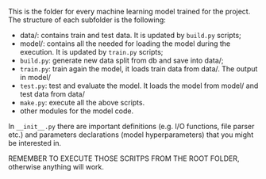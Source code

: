 This is the folder for every machine learning model trained for the project.
The structure of each subfolder is the following:

- data/: contains train and test data. It is updated by `build.py` scripts;
- model/: contains all the needed for loading the model during the execution. It is updated by `train.py` scripts;
- `build.py`: generate new data split from db and save into data/;
- `train.py`: train again the model, it loads train data from data/. The output in model/
- `test.py`: test and evaluate the model. It loads the model from model/ and test data from data/
- `make.py`: execute all the above scripts.
- other modules for the model code.

In `__init__.py` there are important definitions (e.g. I/O functions, file parser etc.) and parameters declarations (model hyperparameters) that you might be interested in.

REMEMBER TO EXECUTE THOSE SCRITPS FROM THE ROOT FOLDER, otherwise anything will work.